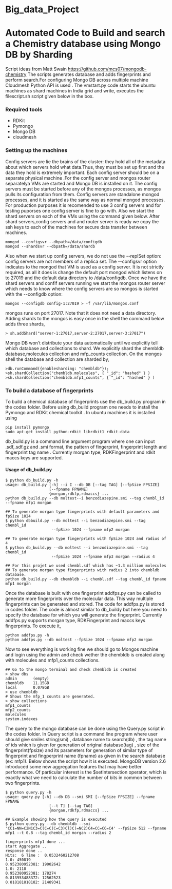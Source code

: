 Big_data_Project
================

# Automated Code to Build and search a Chemistry database using Mongo DB by Sharding

Script ideas from Matt Swain https://github.com/mcs07/mongodb-chemistry
The scripts generates database and adds fingerprints and perform search.For configuring Mongo DB across multiple machine Cloudmesh Python API is used . The vmstart.py code starts the ubuntu machines as shard machines in India grid and write, executes the filescript.sh script given below in the box.

### Required tools
 * RDKit
 * Pymongo
 * Mongo DB
 * cloudmesh

### Setting up the machines

Config servers are lie the brains of the cluster: they hold all of the metadata about which servers hold what data.Thus, they must be set up first and the data they hold is extremely important. Each config server should be on a separate physical machine .For the config server and mongos router separatelya VMs are started and Mongo DB is installed on it. The config servers must be started before any of the mongos processes, as mongos pulls its configuration from them. Config servers are standalone mongod processes, and it is started as the same way as normal mongod processes. For production purposes it is recomended to use 3 config servers and for testing puporses one config server is fine to go with. Also we start the shard servers on each of the VMs using the command given below. After shard servers,config servers and and router server is ready we copy the ssh keys to each of the machines for secure data transfer between machines.

```
mongod --configsvr --dbpath=/data/configdb
mongod --shardsvr --dbpath=/data/shardb
```
Also when we start up config servers, we do not use the --replSet option: config servers are not members of a replica set. The --configsvr option indicates to the mongod that VM is used as a config server. It is not strictly required, as all it does is change the default port mongod  which listens on to 27019 and the default data directory to /data/configdb. Once we have the shard servers and confif servers running we start the mongos router server which needs to know where the config servers are so mongos is started with the --configdb option:

```
mongos --configdb config-1:27019 > -f /var/lib/mongos.conf
```
mongos runs on port 27017. Note that it does not need a data directory. Adding shards to the mongos is easy once in the shell the command below adds three shards,

```
> sh.addShard("server-1:27017,server-2:27017,server-3:27017")
```
Mongo DB won’t distribute your data automatically until we explicitly tell which database and collections to shard. We explicitly shard the chembldb database,molecules collection and mfp_counts collection. On the mongos shell the database and collection are sharded by,

```
>db.runCommand({enablesharding: "chembldb"});
>sh.shardCollection("chembldb.molecules", { "_id": "hashed" } )
>sh.shardCollection("chembldb.mfp1_counts", { "_id": "hashed" } )  
```

### To build a database of fingerprints 
To build a chemical database of fingerprints use the db\_build.py program in the codes folder. Before using db\_build program one needs to install the Pymongo and RDKit chemical toolkit . In ubuntu machines it is installed using 
```
pip install pymongo
sudo apt-get install python-rdkit librdkit1 rdkit-data
```
db\_build.py is a command line argument program where one can input .sdf,.sdf.gz and .smi format, the pattern of fingerprint, fingerprint length and fingerprint tag name . Currently morgan type, RDKFingerprint and rdkit maccs keys are supported.

#### Usage of db_build.py
```
$ python db_build.py -h
usage: db_build.py [-h] --i I --db DB [--tag TAG] [--fpSize FPSIZE]
                   [--fpname FPNAME]
                   {morgan,rdkfp,rdmaccs} ...
python db_build.py --db moltest--i benzodiazepine.smi --tag chembl_id --fpname mfp1 morgan

## To generate morgan type fingerprints with default parameters and fpSize 1024  
$ python dbbuild.py --db moltest --i benzodiazepine.smi --tag chembl_id 
                    --fpSize 1024 --fpname mfp2 morgan    
                    
## To generate morgan type fingerprints with fpSize 1024 and radius of 4
$ python db_build.py --db moltest --i benzodiazepine.smi --tag chembl_id 
                    --fpSize 1024 --fpname mfp3 morgan --radius 4

## For this projet we used chembl.sdf which has ~1.3 million molecules
## To generate morgan type fingerprints with radius 2 into chembldb database.
python db_build.py --db chembldb --i chembl.sdf --tag chembl_id fpname mfp1 morgan

```
Once the database is built with one fingerprint addfps.py can be called to generate more fingerprints over the molecular data. This way multiple fingerprints can be generated and stored. The code for addfps.py is stored in codes folder. The code is almost similar to db\_buildy but here you need to specify the database for which you will generate the fingerprint. Currently addfps.py supports morgan type, RDKFingerprint and maccs keys fingerprints. To execute it, 
```
python addfps.py -h
python addfps.py --db moltest --fpSize 1024 --fpname mfp2 morgan
```
Now to see everything is working fine we should go to Mongos machine and login using the admin and check wether the chembldb is created along with molecules and mfp1_counts collections.
```
## Go to the mongo terminal and check chembldb is created
> show dbs
admin       (empty)
chembldb    11.15GB
local       0.078GB
> use chembldb
# Shows the mfp_1 counts are generated.
> show collections 
mfp1_counts
mfp2_counts
molecules
system.indexes
```

The query to the mongo database can be done using the Query.py script in the codes folder. In Query script is a command line program where user should give smiles string(smi) , database name to search(db) , the tag name of ids which is given for generation of original database(tag) , size of the fingerprint(fpsize) and its parameters for generation of similar type of fingerprint and fingperprint name (fpname) as given in the search database (ex: mfp1). Below shows the script how it is executed. 
MongoDB version 2.6 introduced some new aggregation features that may have better performance. Of particular interest is the $setIntersection operator, which is exactly what we need to calculate the number of bits in common between two fingerprints.

```
$ python query.py -h
usage: query.py [-h] --db DB --smi SMI [--fpSize FPSIZE] --fpname FPNAME
                   [--t T] [--tag TAG]
                   {morgan,rdkfp,rdmaccs} ...

## Example showing how the query is executed
$ python query.py --db chembldb --smi 'CC1=NN=C2N1C3=C(C=C(C=C3)Cl)C(=NC2)C4=CC=CC=C4' --fpSize 512 --fpname mfp1 --t 0.8 --tag chembl_id morgan --radius 2

fingerprints mfp1 done ...
start Aggregate .. 
response done .. 
Hits:  6 Time :  0.0532460212708
1.0: 450819
0.952380952381: 19002642
1.0: 2118
0.952380952381: 178274
0.813953488372: 12562523
0.818181818182: 21489341

```
